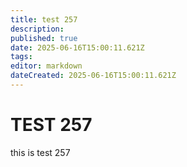 ```yaml
---
title: test 257
description: 
published: true
date: 2025-06-16T15:00:11.621Z
tags: 
editor: markdown
dateCreated: 2025-06-16T15:00:11.621Z
---
```


# TEST 257
this is test 257
